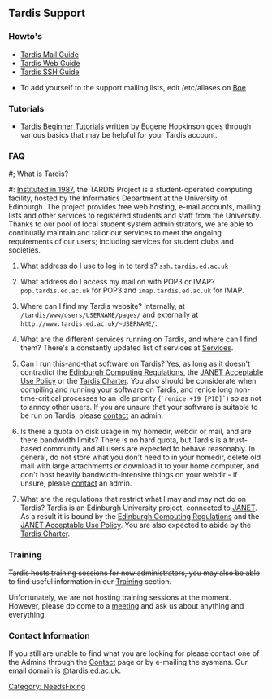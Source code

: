 ## Tardis Support

### Howto's

-   [Tardis Mail Guide](Mail_Service#Usage_Guide "wikilink")
-   [Tardis Web Guide](Web_Service#Usage_Guide "wikilink")
-   [Tardis SSH Guide](Shell_Service#Usage_Guide "wikilink")

<!-- -->

-   To add yourself to the support mailing lists, edit /etc/aliases on
    [Boe](Boe "wikilink")

### Tutorials

-   [Tardis Beginner Tutorials](Tardis_Beginner_Tutorials "wikilink")
    written by Eugene Hopkinson goes through various basics that may be
    helpful for your Tardis account.

### FAQ

#; What is Tardis?

#: [Instituted in 1987](History "wikilink"), the TARDIS Project is a
student-operated computing facility, hosted by the Informatics
Department at the University of Edinburgh. The project provides free web
hosting, e-mail accounts, mailing lists and other services to registered
students and staff from the University. Thanks to our pool of local
student system administrators, we are able to continually maintain and
tailor our services to meet the ongoing requirements of our users;
including services for student clubs and societies.

1.  What address do I use to log in to tardis?
    `ssh.tardis.ed.ac.uk`

2.  What address do I access my mail on with POP3 or IMAP?
    `pop.tardis.ed.ac.uk` for POP3 and `imap.tardis.ed.ac.uk` for IMAP.

3.  Where can I find my Tardis website?
    Internally, at `/tardis/www/users/USERNAME/pages/` and externally at
    `http://www.tardis.ed.ac.uk/~USERNAME/`.

4.  What are the different services running on Tardis, and where can I find them?
    There's a constantly updated list of services at
    [Services](Services "wikilink").

5.  Can I run this-and-that software on Tardis?
    Yes, as long as it doesn't contradict the [Edinburgh Computing
    Regulations](http://www.ucs.ed.ac.uk/EUCS/regs.html), the [JANET
    Acceptable Use Policy](http://www.ja.net/company/policies/aup.html)
    or the [Tardis Charter](Charter "wikilink"). You also should be
    considerate when compiling and running your software on Tardis, and
    renice long non-time-critical processes to an idle priority
    (`` `renice +19 [PID]` ``) so as not to annoy other users. If you
    are unsure that your software is suitable to be run on Tardis,
    please [contact](contact "wikilink") an admin.

6.  Is there a quota on disk usage in my homedir, webdir or mail, and are there bandwidth limits?
    There is no hard quota, but Tardis is a trust-based community and
    all users are expected to behave reasonably. In general, do not
    store what you don't need to in your homedir, delete old mail with
    large attachments or download it to your home computer, and don't
    host heavily bandwidth-intensive things on your webdir - if unsure,
    please [contact](contact "wikilink") an admin.

7.  What are the regulations that restrict what I may and may not do on Tardis?
    Tardis is an Edinburgh University project, connected to
    [JANET](http://www.ja.net). As a result it is bound by the
    [Edinburgh Computing
    Regulations](http://www.ucs.ed.ac.uk/EUCS/regs.html) and the [JANET
    Acceptable Use Policy](http://www.ja.net/company/policies/aup.html).
    You are also expected to abide by the [Tardis
    Charter](Charter "wikilink").

### Training

~~Tardis hosts training sessions for new administrators, you may also be
able to find useful information in our [Training](Training "wikilink")
section.~~

Unfortunately, we are not hosting training sessions at the moment.
However, please do come to a [meeting](Contact "wikilink") and ask us
about anything and everything.

### Contact Information

If you still are unable to find what you are looking for please contact
one of the Admins through the [Contact](Contact "wikilink") page or by
e-mailing the sysmans. Our email domain is @tardis.ed.ac.uk.

[Category: NeedsFixing](Category:_NeedsFixing "wikilink")
